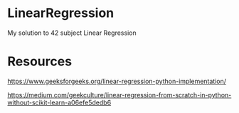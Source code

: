 # LinearRegression

My solution to 42 subject Linear Regression

# Resources

https://www.geeksforgeeks.org/linear-regression-python-implementation/

https://medium.com/geekculture/linear-regression-from-scratch-in-python-without-scikit-learn-a06efe5dedb6